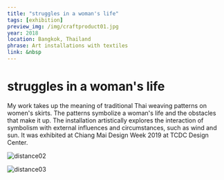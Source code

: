 ```yaml
---
title: "struggles in a woman's life"
tags: [exhibition]
preview_img: /img/craftproduct01.jpg
year: 2018
location: Bangkok, Thailand
phrase: Art installations with textiles
link: &nbsp
---
```


# struggles in a woman's life

My work takes up the meaning of traditional Thai weaving patterns on women's skirts. The patterns symbolize a woman's life and the obstacles that make it up. The installation artistically explores the interaction of symbolism with external influences and circumstances, such as wind and sun. It was exhibited at Chiang Mai Design Week 2019 at TCDC Design Center.

![distance02](/img/craftproduct02.jpg)

![distance03](/img/craftproduct03.png)
